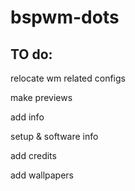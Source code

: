 # bspwm-dots
## TO do:
relocate wm related configs

make previews 

add info 

setup & software info

add credits

add wallpapers
